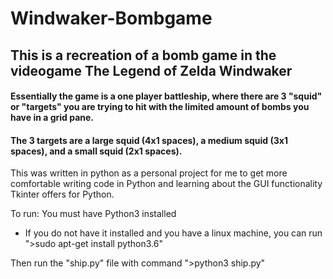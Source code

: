 # Windwaker-Bombgame

## This is a recreation of a bomb game in the videogame The Legend of Zelda Windwaker

#### Essentially the game is a one player battleship, where there are 3 "squid" or "targets" you are trying to hit with the limited amount of bombs you have in a grid pane. 

#### The 3 targets are a large squid (4x1 spaces), a medium squid (3x1 spaces), and a small squid (2x1 spaces). 

This was written in python as a personal project for me to get more comfortable writing code in Python and learning about the GUI functionality Tkinter offers for Python.

To run:
You must have Python3 installed
  - If you do not have it installed and you have a linux machine, you can run ">sudo apt-get install python3.6"

Then run the "ship.py" file with command ">python3 ship.py"
